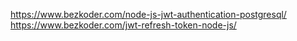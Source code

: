 https://www.bezkoder.com/node-js-jwt-authentication-postgresql/
https://www.bezkoder.com/jwt-refresh-token-node-js/
